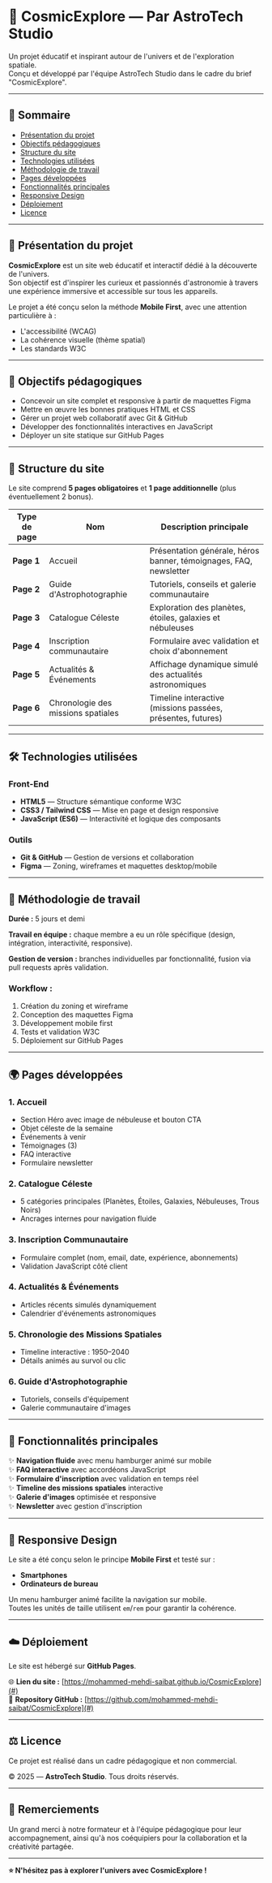 # 🌌 CosmicExplore — Par AstroTech Studio

Un projet éducatif et inspirant autour de l'univers et de l'exploration spatiale.  
Conçu et développé par l'équipe AstroTech Studio dans le cadre du brief "CosmicExplore".

---

## 🚀 Sommaire

- [Présentation du projet](#-présentation-du-projet)
- [Objectifs pédagogiques](#-objectifs-pédagogiques)
- [Structure du site](#-structure-du-site)
- [Technologies utilisées](#-technologies-utilisées)
- [Méthodologie de travail](#-méthodologie-de-travail)
- [Pages développées](#-pages-développées)
- [Fonctionnalités principales](#-fonctionnalités-principales)
- [Responsive Design](#-responsive-design)
- [Déploiement](#-déploiement)
- [Licence](#-licence)

---

## 🌠 Présentation du projet

**CosmicExplore** est un site web éducatif et interactif dédié à la découverte de l'univers.  
Son objectif est d'inspirer les curieux et passionnés d'astronomie à travers une expérience immersive et accessible sur tous les appareils.

Le projet a été conçu selon la méthode **Mobile First**, avec une attention particulière à :
- L'accessibilité (WCAG)
- La cohérence visuelle (thème spatial)
- Les standards W3C

---

## 🎯 Objectifs pédagogiques

- Concevoir un site complet et responsive à partir de maquettes Figma  
- Mettre en œuvre les bonnes pratiques HTML et CSS  
- Gérer un projet web collaboratif avec Git & GitHub  
- Développer des fonctionnalités interactives en JavaScript  
- Déployer un site statique sur GitHub Pages  

---

## 🧭 Structure du site

Le site comprend **5 pages obligatoires** et **1 page additionnelle** (plus éventuellement 2 bonus).

| Type de page | Nom | Description principale |
|--------------|-----|------------------------|
| **Page 1** | Accueil | Présentation générale, héros banner, témoignages, FAQ, newsletter |
| **Page 2** | Guide d'Astrophotographie | Tutoriels, conseils et galerie communautaire |
| **Page 3** | Catalogue Céleste | Exploration des planètes, étoiles, galaxies et nébuleuses |
| **Page 4** | Inscription communautaire | Formulaire avec validation et choix d'abonnement |
| **Page 5** | Actualités & Événements | Affichage dynamique simulé des actualités astronomiques |
| **Page 6** | Chronologie des missions spatiales | Timeline interactive (missions passées, présentes, futures) |

---

## 🛠 Technologies utilisées

### Front-End
- **HTML5** — Structure sémantique conforme W3C  
- **CSS3 / Tailwind CSS** — Mise en page et design responsive  
- **JavaScript (ES6)** — Interactivité et logique des composants  

### Outils
- **Git & GitHub** — Gestion de versions et collaboration  
- **Figma** — Zoning, wireframes et maquettes desktop/mobile  

---

## 🧩 Méthodologie de travail

**Durée :** 5 jours et demi  

**Travail en équipe :** chaque membre a eu un rôle spécifique (design, intégration, interactivité, responsive).  

**Gestion de version :** branches individuelles par fonctionnalité, fusion via pull requests après validation.  

### Workflow :
1. Création du zoning et wireframe  
2. Conception des maquettes Figma  
3. Développement mobile first  
4. Tests et validation W3C  
5. Déploiement sur GitHub Pages  

---

## 🌍 Pages développées

### 1. Accueil
- Section Héro avec image de nébuleuse et bouton CTA  
- Objet céleste de la semaine  
- Événements à venir  
- Témoignages (3)  
- FAQ interactive  
- Formulaire newsletter  

### 2. Catalogue Céleste
- 5 catégories principales (Planètes, Étoiles, Galaxies, Nébuleuses, Trous Noirs)  
- Ancrages internes pour navigation fluide  

### 3. Inscription Communautaire
- Formulaire complet (nom, email, date, expérience, abonnements)  
- Validation JavaScript côté client  

### 4. Actualités & Événements
- Articles récents simulés dynamiquement  
- Calendrier d'événements astronomiques  

### 5. Chronologie des Missions Spatiales
- Timeline interactive : 1950–2040  
- Détails animés au survol ou clic  

### 6. Guide d'Astrophotographie
- Tutoriels, conseils d'équipement  
- Galerie communautaire d'images  

---

## 🎨 Fonctionnalités principales

✨ **Navigation fluide** avec menu hamburger animé sur mobile  
✨ **FAQ interactive** avec accordéons JavaScript  
✨ **Formulaire d'inscription** avec validation en temps réel  
✨ **Timeline des missions spatiales** interactive  
✨ **Galerie d'images** optimisée et responsive  
✨ **Newsletter** avec gestion d'inscription  

---

## 📱 Responsive Design

Le site a été conçu selon le principe **Mobile First** et testé sur :
- **Smartphones**
- **Ordinateurs de bureau**

Un menu hamburger animé facilite la navigation sur mobile.  
Toutes les unités de taille utilisent `em`/`rem` pour garantir la cohérence.

---

## ☁️ Déploiement

Le site est hébergé sur **GitHub Pages**.

🌐 **Lien du site :** [https://mohammed-mehdi-saibat.github.io/CosmicExplore](#)  
💾 **Repository GitHub :** [https://github.com/mohammed-mehdi-saibat/CosmicExplore](#)


---

## ⚖️ Licence

Ce projet est réalisé dans un cadre pédagogique et non commercial.  

© 2025 — **AstroTech Studio**. Tous droits réservés.

---

## 🌌 Remerciements

Un grand merci à notre formateur et à l'équipe pédagogique pour leur accompagnement, ainsi qu'à nos coéquipiers pour la collaboration et la créativité partagée.

---

**⭐ N'hésitez pas à explorer l'univers avec CosmicExplore !**
